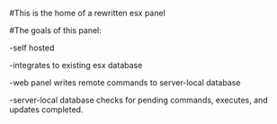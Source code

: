 #This is the home of a rewritten esx panel

#The goals of this panel:

-self hosted

-integrates to existing esx database

-web panel writes remote commands to server-local database

-server-local database checks for pending commands, executes, and updates completed.